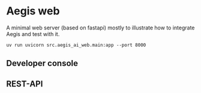 # Aegis web

A minimal web server (based on fastapi) mostly to illustrate how to integrate Aegis and test with it.

```commandline
uv run uvicorn src.aegis_ai_web.main:app --port 8000
```

## Developer console

## REST-API

